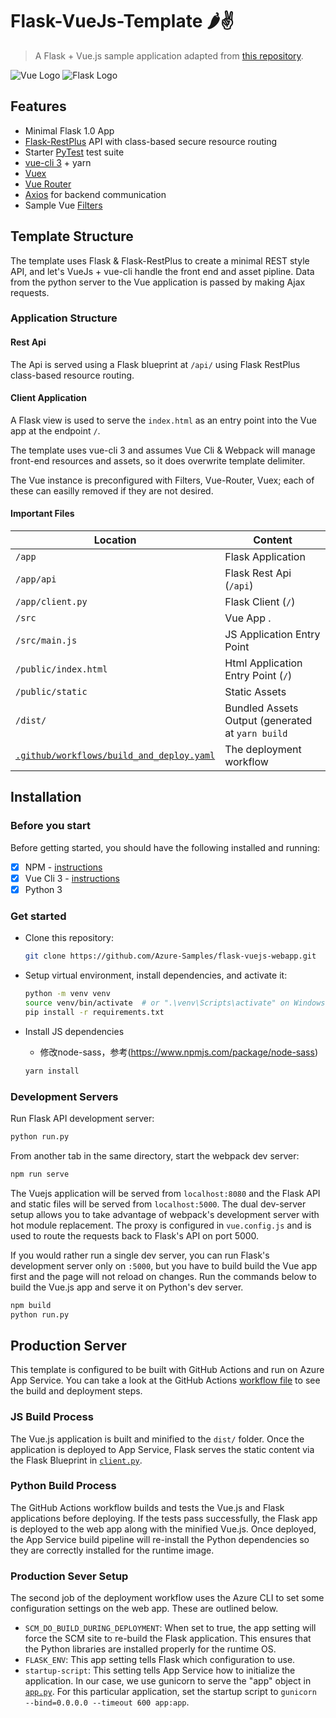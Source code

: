 # Flask-VueJs-Template 🌶️✌

> A Flask + Vue.js sample application adapted from [this repository](https://github.com/Azure-Samples/flask-vuejs-webapp).

![Vue Logo](/docs/vue-logo.png "Vue Logo") ![Flask Logo](/docs/flask-logo.png "Flask Logo")

## Features

* Minimal Flask 1.0 App
* [Flask-RestPlus](http://flask-restplus.readthedocs.io) API with class-based secure resource routing
* Starter [PyTest](http://pytest.org) test suite
* [vue-cli 3](https://github.com/vuejs/vue-cli/blob/dev/docs/README.md) + yarn
* [Vuex](https://vuex.vuejs.org/)
* [Vue Router](https://router.vuejs.org/)
* [Axios](https://github.com/axios/axios/) for backend communication
* Sample Vue [Filters](https://vuejs.org/v2/guide/filters.html)

## Template Structure

The template uses Flask & Flask-RestPlus to create a minimal REST style API,
and let's VueJs + vue-cli handle the front end and asset pipline.
Data from the python server to the Vue application is passed by making Ajax requests.

### Application Structure

#### Rest Api

The Api is served using a Flask blueprint at `/api/` using Flask RestPlus class-based
resource routing.

#### Client Application

A Flask view is used to serve the `index.html` as an entry point into the Vue app at the endpoint `/`.

The template uses vue-cli 3 and assumes Vue Cli & Webpack will manage front-end resources and assets, so it does overwrite template delimiter.

The Vue instance is preconfigured with Filters, Vue-Router, Vuex; each of these can easilly removed if they are not desired.

#### Important Files

| Location             |  Content                                   |
|----------------------|--------------------------------------------|
| `/app`               | Flask Application                          |
| `/app/api`           | Flask Rest Api (`/api`)                    |
| `/app/client.py`     | Flask Client (`/`)                         |
| `/src`               | Vue App .                                  |
| `/src/main.js`       | JS Application Entry Point                 |
| `/public/index.html` | Html Application Entry Point (`/`)         |
| `/public/static`     | Static Assets                              |
| `/dist/`             | Bundled Assets Output (generated at `yarn build` |
| [`.github/workflows/build_and_deploy.yaml`](.github/workflows/build_and_deploy.yaml) | The deployment workflow |

## Installation

### Before you start

Before getting started, you should have the following installed and running:

- [X] NPM - [instructions](https://yarnpkg.com/en/docs/install#mac-stable)
- [X] Vue Cli 3 - [instructions](https://cli.vuejs.org/guide/installation.html)
- [X] Python 3

### Get started

* Clone this repository:

    ```bash
    git clone https://github.com/Azure-Samples/flask-vuejs-webapp.git
    ```

* Setup virtual environment, install dependencies, and activate it:

    ```bash
    python -m venv venv
    source venv/bin/activate  # or ".\venv\Scripts\activate" on Windows
    pip install -r requirements.txt
    ```

* Install JS dependencies

    - 修改node-sass，参考(https://www.npmjs.com/package/node-sass)

    ```bash
    yarn install
    ```

### Development Servers

Run Flask API development server:

```bash
python run.py
```

From another tab in the same directory, start the webpack dev server:

```bash
npm run serve
```

The Vuejs application will be served from `localhost:8080` and the Flask API and static files will be served from `localhost:5000`. The dual dev-server setup allows you to take advantage of webpack's development server with hot module replacement. The proxy is configured in `vue.config.js` and is used to route the requests back to Flask's API on port 5000.

If you would rather run a single dev server, you can run Flask's development server only on `:5000`, but you have to build build the Vue app first and the page will not reload on changes. Run the commands below to build the Vue.js app and serve it on Python's dev server.

```bash
npm build
python run.py
```

## Production Server

This template is configured to be built with GitHub Actions and run on Azure App Service. You can take a look at the GitHub Actions [workflow file](.github/workflows/build_and_deploy.yaml) to see the build and deployment steps.

### JS Build Process

The Vue.js application is built and minified to the `dist/` folder. Once the application is deployed to App Service, Flask serves the static content via the Flask Blueprint in [`client.py`](app/client.py).

### Python Build Process

The GitHub Actions workflow builds and tests the Vue.js and Flask applications before deploying. If the tests pass successfully, the Flask app is deployed to the web app along with the minified Vue.js. Once deployed, the App Service build pipeline will re-install the Python dependencies so they are correctly installed for the runtime image.

### Production Sever Setup

The second job of the deployment workflow uses the Azure CLI to set some configuration settings on the web app. These are outlined below.

- `SCM_DO_BUILD_DURING_DEPLOYMENT`: When set to true, the app setting will force the SCM site to re-build the Flask application. This ensures that the Python libraries are installed properly for the runtime OS.
- `FLASK_ENV`: This app setting tells Flask which configuration to use.
- `startup-script`: This setting tells App Service how to initialize the application. In our case, we use gunicorn to serve the "app" object in [`app.py`](app/__init__.py). For this particular application, set the startup script to `gunicorn --bind=0.0.0.0 --timeout 600 app:app`.
